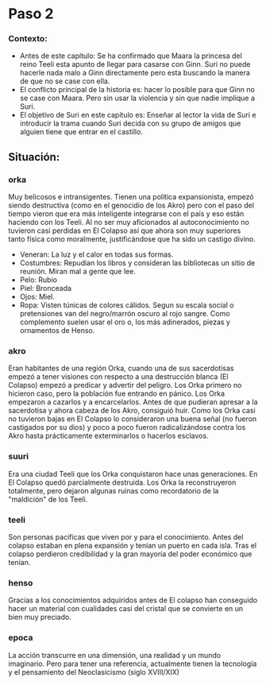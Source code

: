 # Paso 2

### Contexto:
-   Antes de este capítulo: Se ha confirmado que Maara la princesa del reino Teeli esta apunto de llegar para casarse con Ginn. Suri no puede hacerle nada malo a Ginn directamente pero esta buscando la manera de que no se case con ella.
-   El conflicto principal de la historia es: hacer lo posible para que Ginn no se case con Maara. Pero sin usar la violencia y sin que nadie implique a Suri.
-   El objetivo de Suri en este capítulo es: Enseñar al lector la vida de Suri e introducir la trama cuando Suri decida con su grupo de amigos que alguien tiene que entrar en el castillo.

## Situación:
### orka
Muy belicosos e intransigentes. Tienen una política expansionista, empezó siendo destructiva (como en el genocidio de los Akro) pero con el paso del tiempo vieron que era más inteligente integrarse con el país y eso están haciendo con los Teeli. Al no ser muy aficionados al autoconocimiento no tuvieron casi perdidas en El Colapso así que ahora son muy superiores tanto física como moralmente, justificándose que ha sido un castigo divino.
- Veneran: La luz y el calor en todas sus formas.
- Costumbres: Repudian los libros y consideran las bibliotecas un sitio de reunión. Miran mal a gente que lee. 
- Pelo: Rubio
- Piel: Bronceada
- Ojos: Miel.
- Ropa: Visten túnicas de colores cálidos. Segun su escala social o pretensiones van del negro/marrón oscuro al rojo sangre. Como complemento suelen usar el oro o, los más adinerados, piezas y ornamentos de Henso.
### akro
Eran habitantes de una región Orka, cuando una de sus sacerdotisas empezó a tener visiones con respecto a una destrucción blanca (El Colapso) empezó a predicar y advertir del peligro. Los Orka primero no hicieron caso, pero la población fue entrando en pánico. Los Orka empezaron a cazarlos y a encarcelarlos. Antes de que pudieran apresar a la sacerdotisa y ahora cabeza de los Akro, consiguió huir.
Como los Orka casi no tuvieron bajas en El Colapso lo consideraron una buena señal (no fueron castigados por su dios) y poco a poco fueron radicalizándose contra los Akro hasta prácticamente exterminarlos o hacerlos esclavos.
### suuri
Era una ciudad Teeli que los Orka conquistaron hace unas generaciones. En El Colapso quedó parcialmente destruida. Los Orka la reconstruyeron totalmente, pero dejaron algunas ruinas como recordatorio de la "maldición" de los Teeli.
### teeli
Son personas pacificas que viven por y para el conocimiento. Antes del colapso estaban en plena expansión y tenían un puerto en cada isla. Tras el colapso perdieron credibilidad y la gran mayoría del poder económico que tenían.
### henso
Gracias a los conocimientos adquiridos antes de El colapso han conseguido hacer un material con cualidades casi del cristal que se convierte en un bien muy preciado.
### epoca
La acción transcurre en una dimensión, una realidad y un mundo imaginario. Pero para tener una referencia, actualmente tienen la tecnología y el pensamiento del Neoclasicismo (siglo XVIII/XIX)